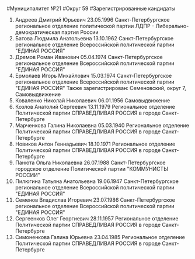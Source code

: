 #Муниципалитет
№21
#Округ
59
#Зарегистрированные кандидаты
1. Андреев Дмитрий Юрьевич 23.05.1996
Санкт-Петербургское региональное отделение политической партии ЛДПР - Либерально-демократическая партия России
2. Батова Людмила Анатольевна 13.10.1962
Санкт-Петербургское региональное отделение Всероссийской политической партии "ЕДИНАЯ РОССИЯ"
3. Дремов Роман Иванович 05.04.1974
Санкт-Петербургское региональное отделение Всероссийской политической партии "ЕДИНАЯ РОССИЯ"
4. Ермолаев Игорь Михайлович 15.03.1974
Санкт-Петербургское региональное отделение Всероссийской политической партии "ЕДИНАЯ РОССИЯ"
Также зарегистрирован: Семеновский, округ 7, Самовыдвижение
5. Коваленко Николай Николаевич 06.01.1956
Самовыдвижение
6. Козлов Анатолий Сергеевич 13.11.1979
Региональное отделение Политической партии СПРАВЕДЛИВАЯ РОССИЯ в городе Санкт-Петербурге
7. Марченкова Галина Николаевна 05.03.1940
Региональное отделение Политической партии СПРАВЕДЛИВАЯ РОССИЯ в городе Санкт-Петербурге
8. Новиков Антон Геннадьевич 18.10.1971
Региональное отделение Политической партии СПРАВЕДЛИВАЯ РОССИЯ в городе Санкт-Петербурге
9. Панюта Ольга Николаевна 26.07.1988
Санкт-Петербургское городское отделение Политической партии "КОММУНИСТЫ РОССИИ"
10. Пилюгина Татьяна Анатольевна 19.06.1947
Санкт-Петербургское региональное отделение Всероссийской политической партии "ЕДИНАЯ РОССИЯ"
11. Семенов Владислав Игоревич 23.07.1986
Санкт-Петербургское региональное отделение Всероссийской политической партии "ЕДИНАЯ РОССИЯ"
12. Сергеенков Олег Георгиевич 28.11.1957
Региональное отделение Политической партии СПРАВЕДЛИВАЯ РОССИЯ в городе Санкт-Петербурге
13. Симоненкова Галина Юрьевна 23.04.1985
Региональное отделение Политической партии СПРАВЕДЛИВАЯ РОССИЯ в городе Санкт-Петербурге
